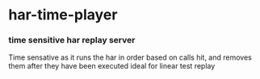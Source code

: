 # har-time-player

### time sensitive har replay server

Time sensative as it runs the har in order based on calls hit, and removes them after they have been executed
ideal for linear test replay